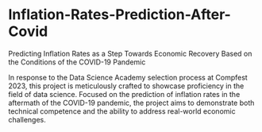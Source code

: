 # Inflation-Rates-Prediction-After-Covid
 Predicting Inflation Rates as a Step Towards Economic Recovery Based on the Conditions of the COVID-19 Pandemic

In response to the Data Science Academy selection process at Compfest 2023, this project is meticulously crafted to showcase proficiency in the field of data science. Focused on the prediction of inflation rates in the aftermath of the COVID-19 pandemic, the project aims to demonstrate both technical competence and the ability to address real-world economic challenges.
